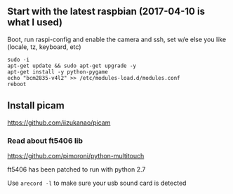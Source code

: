 ## Start with the latest raspbian (2017-04-10 is what I used)

Boot, run raspi-config and enable the camera and ssh, set w/e else you like (locale, tz, keyboard, etc)

<!--https://raspberrypi.stackexchange.com/questions/14229/how-can-i-enable-the-camera-without-using-raspi-config-->

```
sudo -i
apt-get update && sudo apt-get upgrade -y
apt-get install -y python-pygame
echo "bcm2835-v4l2" >> /etc/modules-load.d/modules.conf
reboot
```

## Install picam

https://github.com/iizukanao/picam

### Read about ft5406 lib
https://github.com/pimoroni/python-multitouch

ft5406 has been patched to run with python 2.7


Use `arecord -l` to make sure your usb sound card is detected



